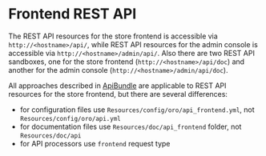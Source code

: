 # Frontend REST API

The REST API resources for the store frontend is accessible via `http://<hostname>/api/`,
while REST API resources for the admin console is accessible via `http://<hostname>/admin/api/`.
Also there are two REST API sandboxes, one for the store frontend (`http://<hostname>/api/doc`) and another
for the admin console (`http://<hostname>/admin/api/doc`).

All approaches described in [ApiBundle](../../../../../../../platform/src/Oro/Bundle/ApiBundle/README.md) are applicable
to REST API resources for the store frontend, but there are several differences:

- for configuration files use `Resources/config/oro/api_frontend.yml`, not `Resources/config/oro/api.yml`
- for documentation files use `Resources/doc/api_frontend` folder, not `Resources/doc/api`
- for API processors use `frontend` request type
